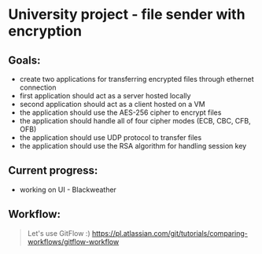# University project - file sender with encryption
## Goals:
* create two applications for transferring encrypted files through ethernet connection
* first application should act as a server hosted locally
* second application should act as a client hosted on a VM
* the application should use the AES-256 cipher to encrypt files
* the application should handle all of four cipher modes (ECB, CBC, CFB, OFB)
* the application should use UDP protocol to transfer files
* the application should use the RSA algorithm for handling session key

## Current progress:
* working on UI - Blackweather

## Workflow:
> Let's use GitFlow :)
> https://pl.atlassian.com/git/tutorials/comparing-workflows/gitflow-workflow
